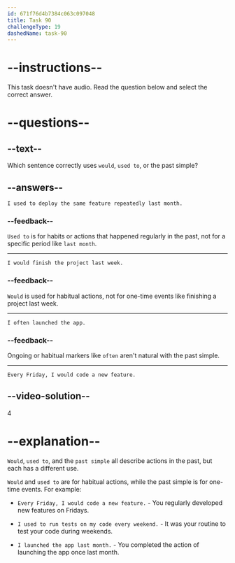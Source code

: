 ```yaml
---
id: 671f76d4b7384c063c097048
title: Task 90
challengeType: 19
dashedName: task-90
---
```


# --instructions--

This task doesn't have audio. Read the question below and select the correct answer.

# --questions--

## --text--

Which sentence correctly uses `would`, `used to`, or the past simple?

## --answers--

`I used to deploy the same feature repeatedly last month.`

### --feedback--

`Used to` is for habits or actions that happened regularly in the past, not for a specific period like `last month`.

---

`I would finish the project last week.`

### --feedback--

`Would` is used for habitual actions, not for one-time events like finishing a project last week.

---

`I often launched the app.`

### --feedback--

Ongoing or habitual markers like `often` aren't natural with the past simple.

---

`Every Friday, I would code a new feature.`

## --video-solution--

4

# --explanation--

`Would`, `used to`, and the `past simple` all describe actions in the past, but each has a different use.

`Would` and `used to` are for habitual actions, while the past simple is for one-time events. For example:

- `Every Friday, I would code a new feature.` - You regularly developed new features on Fridays.

- `I used to run tests on my code every weekend.` - It was your routine to test your code during weekends.

- `I launched the app last month.` - You completed the action of launching the app once last month.
